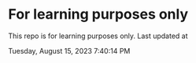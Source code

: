 # For learning purposes only
This repo is for learning purposes only.
Last updated at

Tuesday, August 15, 2023 7:40:14 PM

